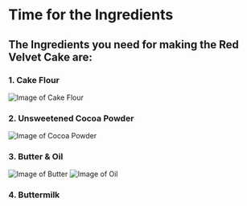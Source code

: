 # Time for the Ingredients
## The Ingredients you need for making the Red Velvet Cake are:
### 1. Cake Flour
![Image of Cake Flour](https://s3-us-west-2.amazonaws.com/sugarandsparrow/flour/wp-content/uploads/2019/07/09204734/Homemade-Cake-Flour-2.jpg)
### 2. Unsweetened Cocoa Powder
![Image of Cocoa Powder](https://images-na.ssl-images-amazon.com/images/I/41AHe7T63HL._SX385_.jpg)
### 3. Butter & Oil
![Image of Butter](https://dairyfarmersofcanada.ca/sites/default/files/product_butter_thumb.jpg)
![Image of Oil](https://post.greatist.com/wp-content/uploads/sites/3/2020/02/324844_2200-1200x628.jpg)
### 4. Buttermilk
